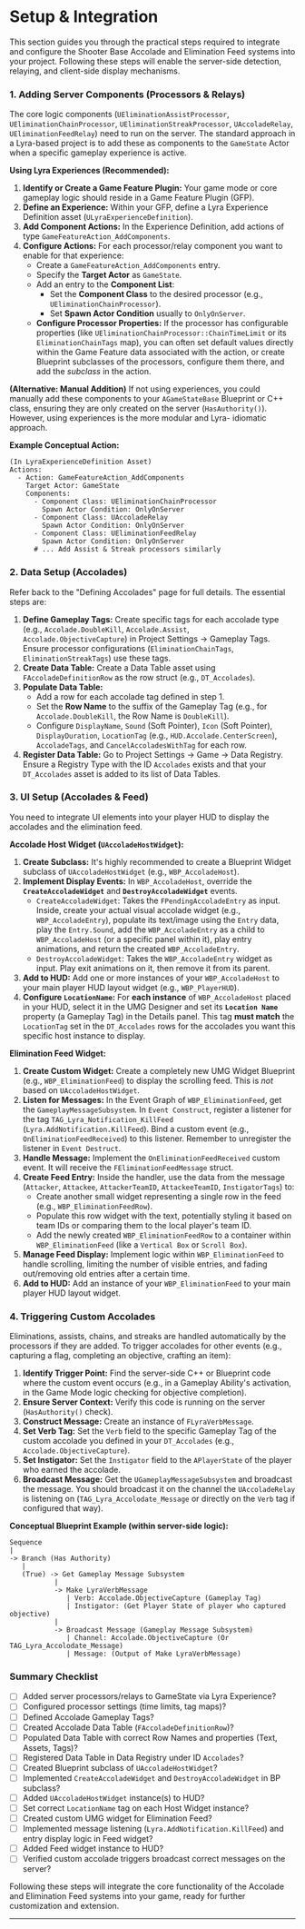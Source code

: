# Setup & Integration

This section guides you through the practical steps required to integrate and configure the Shooter Base Accolade and Elimination Feed systems into your project. Following these steps will enable the server-side detection, relaying, and client-side display mechanisms.

### 1. Adding Server Components (Processors & Relays)

The core logic components (`UEliminationAssistProcessor`, `UEliminationChainProcessor`, `UEliminationStreakProcessor`, `UAccoladeRelay`, `UEliminationFeedRelay`) need to run on the server. The standard approach in a Lyra-based project is to add these as components to the `GameState` Actor when a specific gameplay experience is active.

**Using Lyra Experiences (Recommended):**

1. **Identify or Create a Game Feature Plugin:** Your game mode or core gameplay logic should reside in a Game Feature Plugin (GFP).
2. **Define an Experience:** Within your GFP, define a Lyra Experience Definition asset (`ULyraExperienceDefinition`).
3. **Add Component Actions:** In the Experience Definition, add actions of type `GameFeatureAction_AddComponents`.
4. **Configure Actions:** For each processor/relay component you want to enable for that experience:
   * Create a `GameFeatureAction_AddComponents` entry.
   * Specify the **Target Actor** as `GameState`.
   * Add an entry to the **Component List**:
     * Set the **Component Class** to the desired processor (e.g., `UEliminationChainProcessor`).
     * Set **Spawn Actor Condition** usually to `OnlyOnServer`.
   * **Configure Processor Properties:** If the processor has configurable properties (like `UEliminationChainProcessor::ChainTimeLimit` or its `EliminationChainTags` map), you can often set default values directly within the Game Feature data associated with the action, or create Blueprint subclasses of the processors, configure them there, and add the _subclass_ in the action.

**(Alternative: Manual Addition)** If not using experiences, you could manually add these components to your `AGameStateBase` Blueprint or C++ class, ensuring they are only created on the server (`HasAuthority()`). However, using experiences is the more modular and Lyra- idiomatic approach.

**Example Conceptual Action:**

```
(In LyraExperienceDefinition Asset)
Actions:
  - Action: GameFeatureAction_AddComponents
    Target Actor: GameState
    Components:
      - Component Class: UEliminationChainProcessor
        Spawn Actor Condition: OnlyOnServer
      - Component Class: UAccoladeRelay
        Spawn Actor Condition: OnlyOnServer
      - Component Class: UEliminationFeedRelay
        Spawn Actor Condition: OnlyOnServer
      # ... Add Assist & Streak processors similarly
```

### 2. Data Setup (Accolades)

Refer back to the "Defining Accolades" page for full details. The essential steps are:

1. **Define Gameplay Tags:** Create specific tags for each accolade type (e.g., `Accolade.DoubleKill`, `Accolade.Assist`, `Accolade.ObjectiveCapture`) in Project Settings -> Gameplay Tags. Ensure processor configurations (`EliminationChainTags`, `EliminationStreakTags`) use these tags.
2. **Create Data Table:** Create a Data Table asset using `FAccoladeDefinitionRow` as the row struct (e.g., `DT_Accolades`).
3. **Populate Data Table:**
   * Add a row for each accolade tag defined in step 1.
   * Set the **Row Name** to the suffix of the Gameplay Tag (e.g., for `Accolade.DoubleKill`, the Row Name is `DoubleKill`).
   * Configure `DisplayName`, `Sound` (Soft Pointer), `Icon` (Soft Pointer), `DisplayDuration`, `LocationTag` (e.g., `HUD.Accolade.CenterScreen`), `AccoladeTags`, and `CancelAccoladesWithTag` for each row.
4. **Register Data Table:** Go to Project Settings -> Game -> Data Registry. Ensure a Registry Type with the ID `Accolades` exists and that your `DT_Accolades` asset is added to its list of Data Tables.

### 3. UI Setup (Accolades & Feed)

You need to integrate UI elements into your player HUD to display the accolades and the elimination feed.

**Accolade Host Widget (`UAccoladeHostWidget`):**

1. **Create Subclass:** It's highly recommended to create a Blueprint Widget subclass of `UAccoladeHostWidget` (e.g., `WBP_AccoladeHost`).
2. **Implement Display Events:** In `WBP_AccoladeHost`, override the **`CreateAccoladeWidget`** and **`DestroyAccoladeWidget`** events.
   * `CreateAccoladeWidget`: Takes the `FPendingAccoladeEntry` as input. Inside, create your actual visual accolade widget (e.g., `WBP_AccoladeEntry`), populate its text/image using the `Entry` data, play the `Entry.Sound`, add the `WBP_AccoladeEntry` as a child to `WBP_AccoladeHost` (or a specific panel within it), play entry animations, and return the created `WBP_AccoladeEntry`.
   * `DestroyAccoladeWidget`: Takes the `WBP_AccoladeEntry` widget as input. Play exit animations on it, then remove it from its parent.
3. **Add to HUD:** Add one or more instances of your `WBP_AccoladeHost` to your main player HUD layout widget (e.g., `WBP_PlayerHUD`).
4. **Configure `LocationName`:** For **each instance** of `WBP_AccoladeHost` placed in your HUD, select it in the UMG Designer and set its **`Location Name`** property (a Gameplay Tag) in the Details panel. This tag **must match** the `LocationTag` set in the `DT_Accolades` rows for the accolades you want this specific host instance to display.

**Elimination Feed Widget:**

1. **Create Custom Widget:** Create a completely new UMG Widget Blueprint (e.g., `WBP_EliminationFeed`) to display the scrolling feed. This is _not_ based on `UAccoladeHostWidget`.
2. **Listen for Messages:** In the Event Graph of `WBP_EliminationFeed`, get the `GameplayMessageSubsystem`. In `Event Construct`, register a listener for the tag `TAG_Lyra_Notification_KillFeed` (`Lyra.AddNotification.KillFeed`). Bind a custom event (e.g., `OnEliminationFeedReceived`) to this listener. Remember to unregister the listener in `Event Destruct`.
3. **Handle Message:** Implement the `OnEliminationFeedReceived` custom event. It will receive the `FEliminationFeedMessage` struct.
4. **Create Feed Entry:** Inside the handler, use the data from the message (`Attacker`, `Attackee`, `AttackerTeamID`, `AttackeeTeamID`, `InstigatorTags`) to:
   * Create another small widget representing a single row in the feed (e.g., `WBP_EliminationFeedRow`).
   * Populate this row widget with the text, potentially styling it based on team IDs or comparing them to the local player's team ID.
   * Add the newly created `WBP_EliminationFeedRow` to a container within `WBP_EliminationFeed` (like a `Vertical Box` or `Scroll Box`).
5. **Manage Feed Display:** Implement logic within `WBP_EliminationFeed` to handle scrolling, limiting the number of visible entries, and fading out/removing old entries after a certain time.
6. **Add to HUD:** Add an instance of your `WBP_EliminationFeed` to your main player HUD layout widget.

### 4. Triggering Custom Accolades

Eliminations, assists, chains, and streaks are handled automatically by the processors if they are added. To trigger accolades for other events (e.g., capturing a flag, completing an objective, crafting an item):

1. **Identify Trigger Point:** Find the server-side C++ or Blueprint code where the custom event occurs (e.g., in a Gameplay Ability's activation, in the Game Mode logic checking for objective completion).
2. **Ensure Server Context:** Verify this code is running on the server (`HasAuthority()` check).
3. **Construct Message:** Create an instance of `FLyraVerbMessage`.
4. **Set Verb Tag:** Set the `Verb` field to the specific Gameplay Tag of the custom accolade you defined in your `DT_Accolades` (e.g., `Accolade.ObjectiveCapture`).
5. **Set Instigator:** Set the `Instigator` field to the `APlayerState` of the player who earned the accolade.
6. **Broadcast Message:** Get the `UGameplayMessageSubsystem` and broadcast the message. You should broadcast it on the channel the `UAccoladeRelay` is listening on (`TAG_Lyra_Accolodate_Message` or directly on the `Verb` tag if configured that way).

**Conceptual Blueprint Example (within server-side logic):**

```blueprint
Sequence
|
-> Branch (Has Authority)
   |
   (True) -> Get Gameplay Message Subsystem
           |
           -> Make LyraVerbMessage
              | Verb: Accolade.ObjectiveCapture (Gameplay Tag)
              | Instigator: (Get Player State of player who captured objective)
           |
           -> Broadcast Message (Gameplay Message Subsystem)
              | Channel: Accolade.ObjectiveCapture (Or TAG_Lyra_Accolodate_Message)
              | Message: (Output of Make LyraVerbMessage)
```

### Summary Checklist

* [ ] Added server processors/relays to GameState via Lyra Experience?
* [ ] Configured processor settings (time limits, tag maps)?
* [ ] Defined Accolade Gameplay Tags?
* [ ] Created Accolade Data Table (`FAccoladeDefinitionRow`)?
* [ ] Populated Data Table with correct Row Names and properties (Text, Assets, Tags)?
* [ ] Registered Data Table in Data Registry under ID `Accolades`?
* [ ] Created Blueprint subclass of `UAccoladeHostWidget`?
* [ ] Implemented `CreateAccoladeWidget` and `DestroyAccoladeWidget` in BP subclass?
* [ ] Added `UAccoladeHostWidget` instance(s) to HUD?
* [ ] Set correct `LocationName` tag on each Host Widget instance?
* [ ] Created custom UMG widget for Elimination Feed?
* [ ] Implemented message listening (`Lyra.AddNotification.KillFeed`) and entry display logic in Feed widget?
* [ ] Added Feed widget instance to HUD?
* [ ] Verified custom accolade triggers broadcast correct messages on the server?

Following these steps will integrate the core functionality of the Accolade and Elimination Feed systems into your game, ready for further customization and extension.

***
